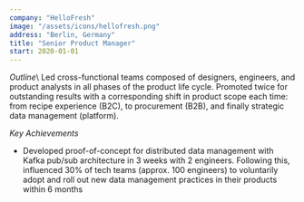 ```yaml
---
company: "HelloFresh"
image: "/assets/icons/hellofresh.png"
address: "Berlin, Germany"
title: "Senior Product Manager"
start: 2020-01-01
---
```

_Outline_\\
Led cross-functional teams composed of designers, engineers, and product analysts in all phases of the product life cycle. Promoted twice for outstanding results with a corresponding shift in product scope each time: from recipe experience (B2C), to procurement (B2B), and finally strategic data management (platform).

_Key Achievements_
* Developed proof-of-concept for distributed data management with Kafka pub/sub architecture in 3 weeks with 2 engineers. Following this, influenced 30% of tech teams (approx. 100 engineers) to voluntarily adopt and roll out new data management practices in their products within 6 months